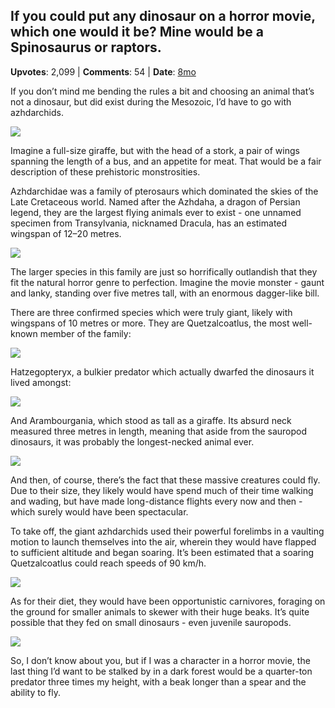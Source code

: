 ## If you could put any dinosaur on a horror movie, which one would it be? Mine would be a Spinosaurus or raptors.
    
**Upvotes**: 2,099 | **Comments**: 54 | **Date**: [8mo](https://www.quora.com/If-you-could-put-any-dinosaur-on-a-horror-movie-which-one-would-it-be-Mine-would-be-a-Spinosaurus-or-raptors/answer/Gary-Meaney)

If you don’t mind me bending the rules a bit and choosing an animal that’s not a dinosaur, but did exist during the Mesozoic, I’d have to go with azhdarchids.

![](https://qph.fs.quoracdn.net/main-qimg-eb7d73994626d45780a2b078a552b0cf-lq)

Imagine a full-size giraffe, but with the head of a stork, a pair of wings spanning the length of a bus, and an appetite for meat. That would be a fair description of these prehistoric monstrosities.

Azhdarchidae was a family of pterosaurs which dominated the skies of the Late Cretaceous world. Named after the Azhdaha, a dragon of Persian legend, they are the largest flying animals ever to exist - one unnamed specimen from Transylvania, nicknamed Dracula, has an estimated wingspan of 12–20 metres.

![](https://qph.fs.quoracdn.net/main-qimg-aad404f6b864f434e74554ab729861bc-lq)

The larger species in this family are just so horrifically outlandish that they fit the natural horror genre to perfection. Imagine the movie monster - gaunt and lanky, standing over five metres tall, with an enormous dagger-like bill.

There are three confirmed species which were truly giant, likely with wingspans of 10 metres or more. They are Quetzalcoatlus, the most well-known member of the family:

![](https://qph.fs.quoracdn.net/main-qimg-169232c0af6c71f61dfdf02ac443efc9-lq)

Hatzegopteryx, a bulkier predator which actually dwarfed the dinosaurs it lived amongst:

![](https://qph.fs.quoracdn.net/main-qimg-0cab6fdad25e4ac66318bcf53b418619-lq)

And Arambourgania, which stood as tall as a giraffe. Its absurd neck measured three metres in length, meaning that aside from the sauropod dinosaurs, it was probably the longest-necked animal ever.

![](https://qph.fs.quoracdn.net/main-qimg-d47621f6854c48d95f630a49abf1261c-lq)

And then, of course, there’s the fact that these massive creatures could fly. Due to their size, they likely would have spend much of their time walking and wading, but have made long-distance flights every now and then - which surely would have been spectacular.

To take off, the giant azhdarchids used their powerful forelimbs in a vaulting motion to launch themselves into the air, wherein they would have flapped to sufficient altitude and began soaring. It’s been estimated that a soaring Quetzalcoatlus could reach speeds of 90 km/h.

![](https://qph.fs.quoracdn.net/main-qimg-76dc495bb0c4ff7be7a0872b0c0aefe4-lq)

As for their diet, they would have been opportunistic carnivores, foraging on the ground for smaller animals to skewer with their huge beaks. It’s quite possible that they fed on small dinosaurs - even juvenile sauropods.

![](https://qph.fs.quoracdn.net/main-qimg-008989a2837ad26b2eea8e914aa92a7f-pjlq)

So, I don’t know about you, but if I was a character in a horror movie, the last thing I’d want to be stalked by in a dark forest would be a quarter-ton predator three times my height, with a beak longer than a spear and the ability to fly.

